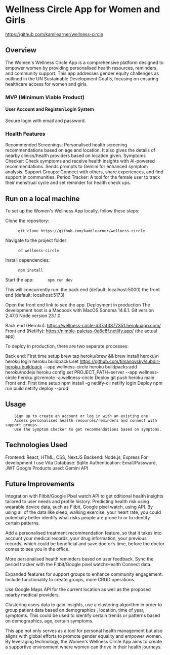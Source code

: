 # Wellness Circle App for Women and Girls

https://github.com/kamilearner/wellness-circle


## Overview 

The Women's Wellness Circle App is a comprehensive platform designed to empower women by providing personalised health resources, reminders, and community support. This app addresses gender equity challenges as outlined in the UN Sustainable Development Goal 5, focusing on ensuring healthcare access for women and girls.

### MVP (Minimum Viable Product)

#### User Account and Register/Login System

Secure login with email and password.

### Health Features

Recommended Screenings: Personalised health screening recommendations based on age and location. It also gives the details of nearby clinics/health providers based on location given.
Symptoms Checker: Check symptoms and receive health insights with AI-powered recommendations. Sends prompts to Gemini for enhanced symptom analysis.
Support Groups: Connect with others, share experiences, and find support in communities.
Period Tracker: A tool for the female user to track their menstrual cycle and set reminder for health check ups.


## Run on a local machine

To set up the Women's Wellness App locally, follow these steps:

Clone the repository:

   ```
   git clone https://github.com/kamilearner/wellness-circle
   ```

Navigate to the project folder:

   ```
   cd wellness-circle
   ```

Install dependencies:

   ```
   npm install
   ```

Start the app:
   ```
   npm run dev
   ```

This will concurrently run:
the back end (default: localhost:5000)
the front end (default: localhost:5173)

Open the front end link to see the app.
Deployment in production
The development host is a Macbook with MacOS Sonoma 14.6.1.
Git version 2.47.0
Node version 23.1.0

Back end (Heroku): https://wellness-circle-d37af3877351.herokuapp.com/
Front end (Netlify): https://nimble-paletas-0a8e8f.netlify.app/ (the actual app)

To deploy in production, there are two separate processes:

Back end:
First time setup
brew tap heroku/brew && brew install heroku\n
heroku login
heroku buildpacks:set https://github.com/timanovsky/subdir-heroku-buildpack --app wellness-circle
heroku buildpacks:add heroku/nodejs
heroku config:set PROJECT_PATH=server --app wellness-circle
heroku git:remote -a wellness-circle
Deploy
git push heroku main
Front end:
First time setup
npm install -g netlify-cli
netlify login
Deploy
npm run build
netlify deploy --prod


## Usage

		Sign up to create an account or log in with an existing one.
		Access personalised health resources/reminders and connect with support groups.
		Use the Symptom Checker to get recommendations based on symptoms.

## Technologies Used

Frontend: React, HTML, CSS, NextJS
Backend: Node.js, Express
For development I use Vita
Database: Sqlite
Authentication: Email/Password, JWT
Google Products used: Gemini API

## Future Improvements

Integration with Fitbit/Google Pixel watch API to get dditional health insights tailored to user needs and profile history. Predicting health risk using wearable device data, such as Fitbit, Google pixel watch, using API. By using all of the data like sleep, walking exercise, your heart rate, you could potentially better identify what risks people are prone to or to identify certain patterns.

Add a personalised treatment recommendation feature, so that it takes into account your medical records, your drug information, your previous records, which could be beneficial and save doctor’s time, before the doctor comes to see you in the office.

More personalised health reminders based on user feedback. Sync the period tracker with the Fitbit/Google pixel watch/Health Connect data.

Expanded features for support groups to enhance community engagement. Include functionality to create groups, more CRUD operations.

Use Google Maps API for the current location as well as the proposed nearby medical providers.

Clustering users data to gain insights, use a clustering algorithm in order to group patient data based on demographics , location, time of year, symptoms. This could be used to identify certain trends or patterns based on demographics, age, certain symptoms.

This app not only serves as a tool for personal health management but also aligns with global efforts to promote gender equality and empower women. By leveraging technology, the Women's Wellness Circle App aims to create a supportive environment where women can thrive in their health journeys.
